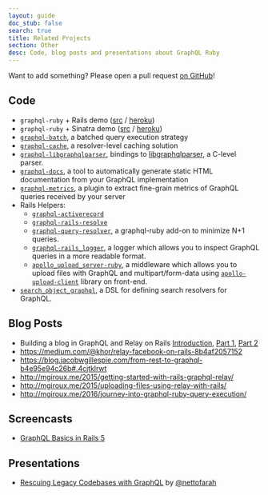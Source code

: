 ```yaml
---
layout: guide
doc_stub: false
search: true
title: Related Projects
section: Other
desc: Code, blog posts and presentations about GraphQL Ruby
---
```


Want to add something? Please open a pull request [on GitHub](https://github.com/rmosolgo/graphql-ruby)!

## Code

- `graphql-ruby` + Rails demo ([src](https://github.com/rmosolgo/graphql-ruby-demo) / [heroku](https://graphql-ruby-demo.herokuapp.com))
- `graphql-ruby` + Sinatra demo ([src](https://github.com/robinjmurphy/ruby-graphql-server-example) / [heroku](https://ruby-graphql-server-example.herokuapp.com/))
- [`graphql-batch`](https://github.com/shopify/graphql-batch), a batched query execution strategy
- [`graphql-cache`](https://github.com/stackshareio/graphql-cache), a resolver-level caching solution
- [`graphql-libgraphqlparser`](https://github.com/rmosolgo/graphql-libgraphqlparser-ruby), bindings to [libgraphqlparser](https://github.com/graphql/libgraphqlparser), a C-level parser.
- [`graphql-docs`](https://github.com/gjtorikian/graphql-docs), a tool to automatically generate static HTML documentation from your GraphQL implementation
- [`graphql-metrics`](https://github.com/Shopify/graphql-metrics), a plugin to extract fine-grain metrics of GraphQL queries received by your server
- Rails Helpers:
  - [`graphql-activerecord`](https://github.com/goco-inc/graphql-activerecord)
  - [`graphql-rails-resolve`](https://github.com/colepatrickturner/graphql-rails-resolver)
  - [`graphql-query-resolver`](https://github.com/nettofarah/graphql-query-resolver), a graphql-ruby add-on to minimize N+1 queries.
  - [`graphql-rails_logger`](https://github.com/jetruby/graphql-rails_logger), a logger which allows you to inspect GraphQL queries in a more readable format.
  - [`apollo_upload_server-ruby`](https://github.com/jetruby/apollo_upload_server-ruby), a middleware which allows you to upload files with GraphQL and multipart/form-data using [`apollo-upload-client`](https://github.com/jaydenseric/apollo-upload-client) library on front-end.
- [`search_object_graphql`](https://github.com/rstankov/SearchObjectGraphQL), a DSL for defining search resolvers for GraphQL.

## Blog Posts

-  Building a blog in GraphQL and Relay on Rails [Introduction](https://medium.com/@gauravtiwari/graphql-and-relay-on-rails-getting-started-955a49d251de), [Part 1]( https://medium.com/@gauravtiwari/graphql-and-relay-on-rails-creating-types-and-schema-b3f9b232ccfc), [Part 2](https://medium.com/@gauravtiwari/graphql-and-relay-on-rails-first-relay-powered-react-component-cb3f9ee95eca)
- https://medium.com/@khor/relay-facebook-on-rails-8b4af2057152
- https://blog.jacobwgillespie.com/from-rest-to-graphql-b4e95e94c26b#.4cjtklrwt
- http://mgiroux.me/2015/getting-started-with-rails-graphql-relay/
- http://mgiroux.me/2015/uploading-files-using-relay-with-rails/
- http://mgiroux.me/2016/journey-into-graphql-ruby-query-execution/

## Screencasts

- [GraphQL Basics in Rails 5](https://rubyplus.com/episodes/271-GraphQL-Basics-in-Rails-5)

## Presentations
- [Rescuing Legacy Codebases with GraphQL](https://speakerdeck.com/nettofarah/rescuing-legacy-codebases-with-graphql-1) by [@nettofarah](https://twitter.com/nettofarah)
